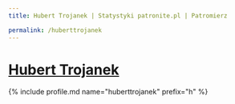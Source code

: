 ```yaml
---
title: Hubert Trojanek | Statystyki patronite.pl | Patromierz

permalink: /huberttrojanek
---
```


# [Hubert Trojanek](https://patronite.pl/huberttrojanek)

{% include profile.md name="huberttrojanek" prefix="h" %}
